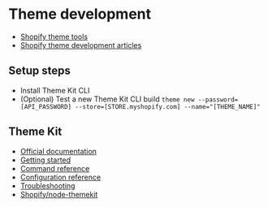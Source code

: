 # Theme development

- [Shopify theme tools](https://shopify.dev/tools/themes)
- [Shopify theme development articles](https://www.shopify.com.au/partners/blog/topics/shopify-theme-development)

## Setup steps

- Install Theme Kit CLI
- (Optional) Test a new Theme Kit CLI build `theme new --password=[API_PASSWORD] --store=[STORE.myshopify.com] --name="[THEME_NAME]"`

## Theme Kit

- [Official documentation](https://shopify.dev/tools/theme-kit)
- [Getting started](https://shopify.dev/tools/theme-kit/getting-started)
- [Command reference](https://shopify.dev/tools/theme-kit/command-reference)
- [Configuration reference](https://shopify.dev/tools/theme-kit/configuration-reference)
- [Troubleshooting](https://shopify.dev/tools/theme-kit/troubleshooting)
- [Shopify/node-themekit](https://github.com/Shopify/node-themekit)
